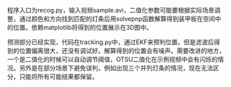 程序入口为recog.py，输入视频sample.avi，二值化参数可能要根据实际场景调整，通过颜色和方向找到匹配的灯条后用solvepnp函数解算得到装甲板在空间中的位置。依赖matplotlib将得到的位置展示在3D图中。

预测部分已经实现，代码在tracking.py中，通过EKF来预判位置，但是滤波后得到的位置偏离很大，还没有调试好。解算得到的位置会有噪声。需要改进的地方，一个是二值化的时候可以自动调节阈值，OTSU二值化在示例视频中会有闪烁的情况。另外是在部分场景下避免误判，例如出现三个并列灯条的情况，现在无法区分，只能将所有可能结果都保留。

